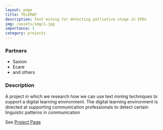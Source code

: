```yaml
---
layout: page
title: TELEMAP
description: Text mining for detecting palliative stage in EPDs
img: /assets/img/1.jpg
importance: 1
category: projects
---
```



### Partners
* Saxion
* Ecare
* and others


### Description

A project in which we research how we can use text mining techniques to support a digital learning environment.
The digital learning environment is directed at supporting communication professionals to detect certain linguistic patterns in communication

See [Project Page](https://www.nwo.nl/projecten/raakpub09006)